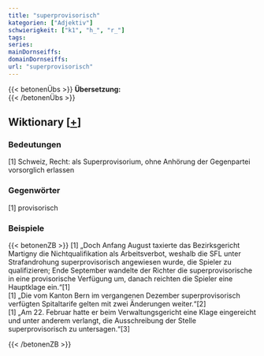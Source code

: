 ```yaml
---
title: "superprovisorisch"
kategorien: ["Adjektiv"]
schwierigkeit: ["k1", "h_", "r_"]
tags:
series:
mainDornseiffs:
domainDornseiffs:
url: "superprovisorisch"
---
```


{{< betonenÜbs >}}
**Übersetzung:**  
{{< /betonenÜbs >}}

## Wiktionary [[+](https://de.wiktionary.org/wiki/superprovisorisch)]

### Bedeutungen
[1] Schweiz, Recht: als Superprovisorium, ohne Anhörung der Gegenpartei vorsorglich erlassen  

### Gegenwörter
[1] provisorisch  

### Beispiele
{{< betonenZB >}}
[1] „Doch Anfang August taxierte das Bezirksgericht Martigny die Nichtqualifikation als Arbeitsverbot, weshalb die SFL unter Strafandrohung superprovisorisch angewiesen wurde, die Spieler zu qualifizieren; Ende September wandelte der Richter die superprovisorische in eine provisorische Verfügung um, danach reichten die Spieler eine Hauptklage ein.“[1]  
[1] „Die vom Kanton Bern im vergangenen Dezember superprovisorisch verfügten Spitaltarife gelten mit zwei Änderungen weiter.“[2]  
[1] „Am 22. Februar hatte er beim Verwaltungsgericht eine Klage eingereicht und unter anderem verlangt, die Ausschreibung der Stelle superprovisorisch zu untersagen.“[3]  

{{< /betonenZB >}}

